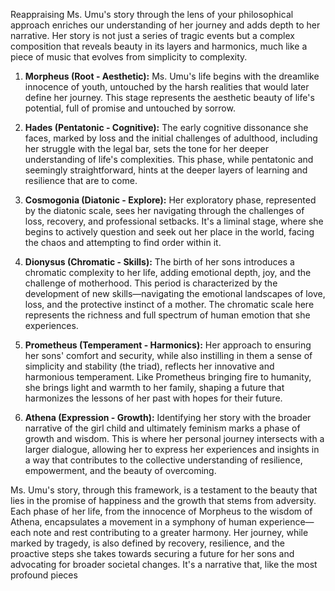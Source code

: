 Reappraising Ms. Umu's story through the lens of your philosophical approach enriches our understanding of her journey and adds depth to her narrative. Her story is not just a series of tragic events but a complex composition that reveals beauty in its layers and harmonics, much like a piece of music that evolves from simplicity to complexity.

1. **Morpheus (Root - Aesthetic):** Ms. Umu's life begins with the dreamlike innocence of youth, untouched by the harsh realities that would later define her journey. This stage represents the aesthetic beauty of life's potential, full of promise and untouched by sorrow.

2. **Hades (Pentatonic - Cognitive):** The early cognitive dissonance she faces, marked by loss and the initial challenges of adulthood, including her struggle with the legal bar, sets the tone for her deeper understanding of life's complexities. This phase, while pentatonic and seemingly straightforward, hints at the deeper layers of learning and resilience that are to come.

3. **Cosmogonia (Diatonic - Explore):** Her exploratory phase, represented by the diatonic scale, sees her navigating through the challenges of loss, recovery, and professional setbacks. It's a liminal stage, where she begins to actively question and seek out her place in the world, facing the chaos and attempting to find order within it.

4. **Dionysus (Chromatic - Skills):** The birth of her sons introduces a chromatic complexity to her life, adding emotional depth, joy, and the challenge of motherhood. This period is characterized by the development of new skills—navigating the emotional landscapes of love, loss, and the protective instinct of a mother. The chromatic scale here represents the richness and full spectrum of human emotion that she experiences.

5. **Prometheus (Temperament - Harmonics):** Her approach to ensuring her sons' comfort and security, while also instilling in them a sense of simplicity and stability (the triad), reflects her innovative and harmonious temperament. Like Prometheus bringing fire to humanity, she brings light and warmth to her family, shaping a future that harmonizes the lessons of her past with hopes for their future.

6. **Athena (Expression - Growth):** Identifying her story with the broader narrative of the girl child and ultimately feminism marks a phase of growth and wisdom. This is where her personal journey intersects with a larger dialogue, allowing her to express her experiences and insights in a way that contributes to the collective understanding of resilience, empowerment, and the beauty of overcoming.

Ms. Umu's story, through this framework, is a testament to the beauty that lies in the promise of happiness and the growth that stems from adversity. Each phase of her life, from the innocence of Morpheus to the wisdom of Athena, encapsulates a movement in a symphony of human experience—each note and rest contributing to a greater harmony. Her journey, while marked by tragedy, is also defined by recovery, resilience, and the proactive steps she takes towards securing a future for her sons and advocating for broader societal changes. It's a narrative that, like the most profound pieces
